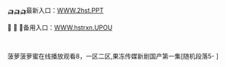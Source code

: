 <p>
	🛺🛺🛺最新入口：<a href="http://www.baidu.com/link?url=6MA2SWnO3Raqke39an_0PUxosM6ZrUGzi1BN9tNnlPW&wd">WWW.2hst.PPT</a> 
	<p>
		🔱
🔱
🔱备用入口：<a href="http://www.baidu.com/link?url=6MA2SWnO3Raqke39an_0PUxosM6ZrUGzi1BN9tNnlPW&wd">WWW.hstrxn.UPOU</a> 
	</p>
	<p>
		<br />
	</p>
	<p>
		菠萝菠萝蜜在线播放观看8，一区二区,果冻传媒新剧国产第一集[随机段落5-
]
	</p>
